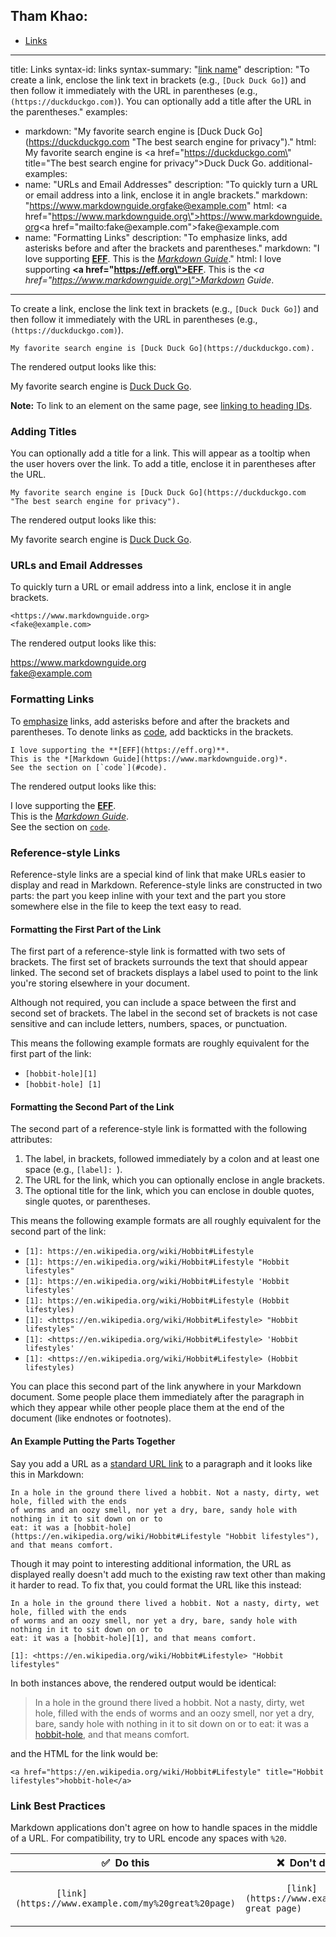 ## Tham Khao:
- [Links](https://www.markdownguide.org/basic-syntax/#links)

---
title: Links
syntax-id: links
syntax-summary: "[link name](https://www.example.com)"
description: "To create a link, enclose the link text in brackets (e.g., `[Duck Duck Go]`) and then follow it immediately with the URL in parentheses (e.g., `(https://duckduckgo.com)`). You can optionally add a title after the URL in the parentheses."
examples:
  - markdown: "My favorite search engine is [Duck Duck Go](https://duckduckgo.com \"The best search engine for privacy\")."
    html: My favorite search engine is <a href=\"https://duckduckgo.com\" title=\"The best search engine for privacy\">Duck Duck Go</a>.
additional-examples:
  - name: "URLs and Email Addresses"
    description: "To quickly turn a URL or email address into a link, enclose it in angle brackets."
    markdown: "<https://www.markdownguide.org><fake@example.com>"
    html: <a href=\"https://www.markdownguide.org\">https://www.markdownguide.org</a><a href=\"&#x6d;&#97;&#105;&#x6c;&#116;&#x6f;&#58;&#x66;&#x61;&#x6b;&#101;&#64;&#x65;&#120;&#x61;&#x6d;&#x70;&#108;&#101;&#46;&#99;&#x6f;&#109;\">&#x66;&#x61;&#x6b;&#101;&#64;&#x65;&#120;&#x61;&#x6d;&#x70;&#108;&#101;&#46;&#99;&#x6f;&#109;</a>
  - name: "Formatting Links"
    description: "To emphasize links, add asterisks before and after the brackets and parentheses."
    markdown: "I love supporting **[EFF](https://eff.org)**. This is the *[Markdown Guide](https://www.markdownguide.org)*."
    html: I love supporting <strong><a href=\"https://eff.org\">EFF</a></strong>. This is the <em><a href=\"https://www.markdownguide.org\">Markdown Guide</a></em>.
---

To create a link, enclose the link text in brackets (e.g., `[Duck Duck Go]`) and then follow it immediately with the URL in parentheses (e.g., `(https://duckduckgo.com)`).

```
My favorite search engine is [Duck Duck Go](https://duckduckgo.com).
```

The rendered output looks like this:

My favorite search engine is [Duck Duck Go](https://duckduckgo.com).

<div class="alert alert-info">
  <i class="fas fa-info-circle"></i> <strong>Note:</strong> To link to an element on the same page, see <a href="/extended-syntax/#linking-to-heading-ids">linking to heading IDs</a>.
</div>

### Adding Titles

You can optionally add a title for a link. This will appear as a tooltip when the user hovers over the link. To add a title, enclose it in parentheses after the URL.

```
My favorite search engine is [Duck Duck Go](https://duckduckgo.com "The best search engine for privacy").
```

The rendered output looks like this:

My favorite search engine is [Duck Duck Go](https://duckduckgo.com "The best search engine for privacy").

### URLs and Email Addresses

To quickly turn a URL or email address into a link, enclose it in angle brackets.

```
<https://www.markdownguide.org>
<fake@example.com>
```

The rendered output looks like this:

<https://www.markdownguide.org><br/>
<fake@example.com>

### Formatting Links

To [emphasize](#emphasis) links, add asterisks before and after the brackets and parentheses. To denote links as [code](#code), add backticks in the brackets.

```
I love supporting the **[EFF](https://eff.org)**.
This is the *[Markdown Guide](https://www.markdownguide.org)*.
See the section on [`code`](#code).
```

The rendered output looks like this:

I love supporting the **[EFF](https://eff.org)**.<br/>
This is the *[Markdown Guide](https://www.markdownguide.org)*.<br/>
See the section on [`code`](#code).

### Reference-style Links

Reference-style links are a special kind of link that make URLs easier to display and read in Markdown. Reference-style links are constructed in two parts: the part you keep inline with your text and the part you store somewhere else in the file to keep the text easy to read.

#### Formatting the First Part of the Link

The first part of a reference-style link is formatted with two sets of brackets. The first set of brackets surrounds the text that should appear linked. The second set of brackets displays a label used to point to the link you're storing elsewhere in your document.

Although not required, you can include a space between the first and second set of brackets. The label in the second set of brackets is not case sensitive and can include letters, numbers, spaces, or punctuation.

This means the following example formats are roughly equivalent for the first part of the link:

- `[hobbit-hole][1]`
- `[hobbit-hole] [1]`

#### Formatting the Second Part of the Link

The second part of a reference-style link is formatted with the following attributes:

1. The label, in brackets, followed immediately by a colon and at least one space (e.g., `[label]: `).
2. The URL for the link, which you can optionally enclose in angle brackets.
3. The optional title for the link, which you can enclose in double quotes, single quotes, or parentheses.

This means the following example formats are all roughly equivalent for the second part of the link:

- `[1]: https://en.wikipedia.org/wiki/Hobbit#Lifestyle`
- `[1]: https://en.wikipedia.org/wiki/Hobbit#Lifestyle "Hobbit lifestyles"`
- `[1]: https://en.wikipedia.org/wiki/Hobbit#Lifestyle 'Hobbit lifestyles'`
- `[1]: https://en.wikipedia.org/wiki/Hobbit#Lifestyle (Hobbit lifestyles)`
- `[1]: <https://en.wikipedia.org/wiki/Hobbit#Lifestyle> "Hobbit lifestyles"`
- `[1]: <https://en.wikipedia.org/wiki/Hobbit#Lifestyle> 'Hobbit lifestyles'`
- `[1]: <https://en.wikipedia.org/wiki/Hobbit#Lifestyle> (Hobbit lifestyles)`

You can place this second part of the link anywhere in your Markdown document. Some people place them immediately after the paragraph in which they appear while other people place them at the end of the document (like endnotes or footnotes).

#### An Example Putting the Parts Together

Say you add a URL as a [standard URL link](#links) to a paragraph and it looks like this in Markdown:

```
In a hole in the ground there lived a hobbit. Not a nasty, dirty, wet hole, filled with the ends
of worms and an oozy smell, nor yet a dry, bare, sandy hole with nothing in it to sit down on or to
eat: it was a [hobbit-hole](https://en.wikipedia.org/wiki/Hobbit#Lifestyle "Hobbit lifestyles"), and that means comfort.
```

Though it may point to interesting additional information, the URL as displayed really doesn't add much to the existing raw text other than making it harder to read. To fix that, you could format the URL like this instead:

```
In a hole in the ground there lived a hobbit. Not a nasty, dirty, wet hole, filled with the ends
of worms and an oozy smell, nor yet a dry, bare, sandy hole with nothing in it to sit down on or to
eat: it was a [hobbit-hole][1], and that means comfort.

[1]: <https://en.wikipedia.org/wiki/Hobbit#Lifestyle> "Hobbit lifestyles"
```

In both instances above, the rendered output would be identical:

> In a hole in the ground there lived a hobbit. Not a nasty, dirty, wet hole, filled with the ends of worms and an oozy smell, nor yet a dry, bare, sandy hole with nothing in it to sit down on or to  eat: it was a <a href="https://en.wikipedia.org/wiki/Hobbit#Lifestyle" title="Hobbit lifestyles">hobbit-hole</a>, and that means comfort.

and the HTML for the link would be:

```
<a href="https://en.wikipedia.org/wiki/Hobbit#Lifestyle" title="Hobbit lifestyles">hobbit-hole</a>
```

### Link Best Practices

Markdown applications don't agree on how to handle spaces in the middle of a URL. For compatibility, try to URL encode any spaces with `%20`.

<table class="table table-bordered">
  <thead class="thead-light">
    <tr>
      <th>✅&nbsp; Do this</th>
      <th>❌&nbsp; Don't do this</th>
    </tr>
  </thead>
  <tbody>
    <tr>
      <td>
        <code class="highlighter-rouge">
        [link](https://www.example.com/my%20great%20page)
        </code>
      </td>
      <td>
        <code class="highlighter-rouge">
        [link](https://www.example.com/my great page)
        </code>
      </td>
    </tr>
  </tbody>
</table>